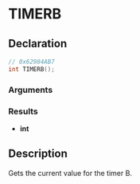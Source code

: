 # TIMERB

## Declaration
```cpp
// 0x62984AB7
int TIMERB();
```

### Arguments

### Results
- **int**

## Description
Gets the current value for the timer B.